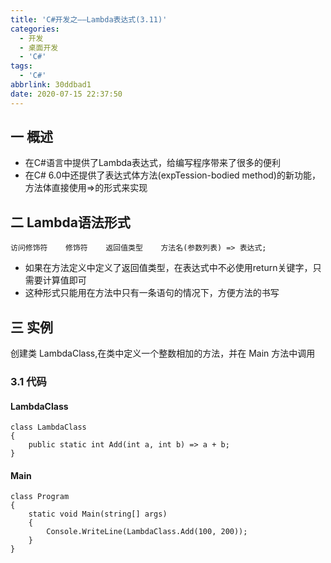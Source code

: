 ```yaml
---
title: 'C#开发之——Lambda表达式(3.11)'
categories:
  - 开发
  - 桌面开发
  - 'C#'
tags:
  - 'C#'
abbrlink: 30ddbad1
date: 2020-07-15 22:37:50
---
```

## 一 概述

* 在C#语言中提供了Lambda表达式，给编写程序带来了很多的便利
* 在C# 6.0中还提供了表达式体方法(expTession-bodied method)的新功能，方法体直接使用=>的形式来实现

## 二 Lambda语法形式

```
访问修饰符    修饰符    返回值类型    方法名(参数列表) => 表达式;
```

* 如果在方法定义中定义了返回值类型，在表达式中不必使用return关键字，只需要计算值即可
* 这种形式只能用在方法中只有一条语句的情况下，方便方法的书写

## 三 实例

 创建类 LambdaClass,在类中定义一个整数相加的方法，并在 Main 方法中调用 

### 3.1 代码

####  LambdaClass 

```
class LambdaClass
{
    public static int Add(int a, int b) => a + b;
}
```

#### Main

```
class Program
{
    static void Main(string[] args)
    {
        Console.WriteLine(LambdaClass.Add(100, 200));
    }
}
```

